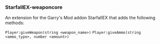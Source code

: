 ### StarfallEX-weaponcore

An extension for the Garry's Mod addon StarfallEX that adds the following methods:

`Player:giveWeapon(string <weapon_name>)`
`Player:giveAmmo(string <ammo_type>, number <amount>)`
